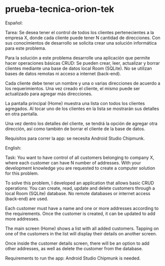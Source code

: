 # prueba-tecnica-orion-tek

Español:
 
Tarea: Se desea tener el control de todos los clientes pertenecientes a la empresa X, donde cada cliente puede tener N cantidad de direcciones. Con sus conocimientos de desarrollo se solicita crear una solución informática para este problema.

Para la solución a este problema desarrolle una aplicación que permite hacer operaciones básicas CRUD: Se pueden crear, leer, actualizar y borrar clientes mediante una base de datos local Room (SQLite). No se utilizan bases de datos remotas ni acceso a internet (back-end).

Cada cliente debe tener un nombre y una o varias direcciones de acuerdo a los requerimientos. Una vez creado el cliente, el mismo puede ser actualizado para agregar más direcciones.

La pantalla principal (Home) muestra una lista con todos los clientes agregados. Al tocar uno de los clientes en la lista se mostrarán sus detalles en otra pantalla.

Una vez dentro los detalles del cliente, se tendrá la opción de agregar otra dirección, así como también de borrar el cliente de la base de datos.

Requisitos para correr la app: se necesita Android Studio Chipmunk.

English:

Task: You want to have control of all customers belonging to company X, where each customer can have N number of addresses. With your development knowledge you are requested to create a computer solution for this problem.

To solve this problem, I developed an application that allows basic CRUD operations: You can create, read, update and delete customers through a local Room (SQLite) database. No remote databases or internet access (back-end) are used.

Each customer must have a name and one or more addresses according to the requirements. Once the customer is created, it can be updated to add more addresses.

The main screen (Home) shows a list with all added customers. Tapping on one of the customers in the list will display their details on another screen.

Once inside the customer details screen, there will be an option to add other addresses, as well as delete the customer from the database.

Requirements to run the app: Android Studio Chipmunk is needed.

